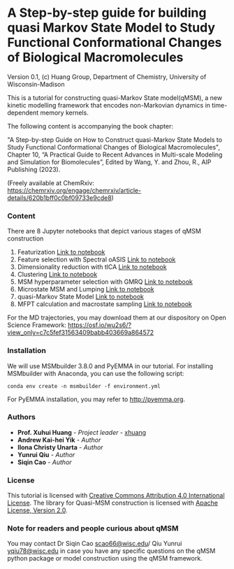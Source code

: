 # A Step-by-step guide for building quasi Markov State Model to Study Functional Conformational Changes of Biological Macromolecules
Version 0.1, (c) Huang Group, Department of Chemistry, University of Wisconsin-Madison

This is a tutorial for constructing quasi-Markov State model(qMSM), a new kinetic modelling framework that encodes non-Markovian dynamics in time-dependent memory kernels.

The following content is accompanying the book chapter:

"A Step-by-step Guide on How to Construct quasi-Markov State Models to Study Functional Conformational Changes of Biological Macromolecules",
Chapter 10, “A Practical Guide to Recent Advances in Multi-scale Modeling and Simulation for Biomolecules”, Edited by Wang, Y. and Zhou, R., AIP Publishing (2023).

(Freely available at ChemRxiv: https://chemrxiv.org/engage/chemrxiv/article-details/620b1bff0c0bf09733e9cde8)


### Content

There are 8 Jupyter notebooks that depict various stages of qMSM construction

1. Featurization [Link to notebook](notebook/Featurization.ipynb)
2. Feature selection with Spectral oASIS [Link to notebook](notebook/SpectraloASIS-Parallel.ipynb)
3. Dimensionality reduction with tlCA [Link to notebook](notebook/TICA.ipynb)
4. Clustering [Link to notebook](notebook/Clustering.ipynb)
5. MSM hyperparameter selection with GMRQ [Link to notebook](notebook/Gmrq.ipynb)
6. Microstate MSM and Lumping [Link to notebook](notebook/micorstate_MSM&PCCA.ipynb)
7. quasi-Markov State Model [Link to notebook](notebook/qMSM.ipynb)
8. MFPT calculation and macrostate sampling [Link to notebook](notebook/Analysis.ipynb)

For the MD trajectories, you may download them at our dispository on Open Science Framework: https://osf.io/wu2s6/?view_only=c7c5fef31563409babb403669a864572  

### Installation
We will use MSMbuilder 3.8.0 and PyEMMA in our tutorial. For installing MSMbuilder with Anaconda, you can use the following script:

	conda env create -n msmbuilder -f environment.yml

For PyEMMA installation, you may refer to http://pyemma.org.

### Authors
* **Prof. Xuhui Huang** - *Project leader* - [xhuang](xhuang@chem.wisc.edu)
* **Andrew Kai-hei Yik** - *Author* 
* **Ilona Christy Unarta** - *Author* 
* **Yunrui Qiu** - *Author* 
* **Siqin Cao** - *Author* 

### License

This tutorial is licensed with <a rel="license" href="http://creativecommons.org/licenses/by/4.0/">Creative Commons Attribution 4.0 International License</a>.
The library for Quasi-MSM construction is licensed with  <a rel="license" href="http://www.apache.org/licenses/LICENSE-2.0">Apache License, Version 2.0</a>.

### Note for readers and people curious about qMSM
You may contact Dr Siqin Cao scao66@wisc.edu/ Qiu Yunrui yqiu78@wisc.edu in case you have any specific questions on the qMSM python package or model construction using the qMSM framework.
